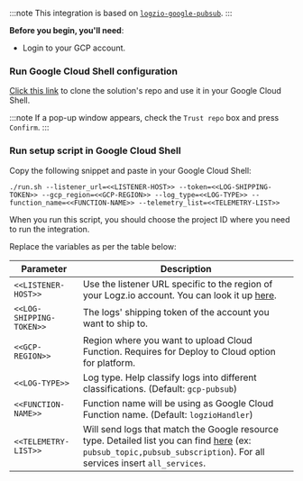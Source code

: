 
:::note
This integration is based on [`logzio-google-pubsub`](https://github.com/logzio/logzio-google-pubsub).
:::

**Before you begin, you'll need**:

* Login to your GCP account.

### Run Google Cloud Shell configuration

[Click this link](https://ssh.cloud.google.com/cloudshell/editor?cloudshell_git_repo=https://github.com/logzio/logzio-google-pubsub
) to clone the solution's repo and use it in your Google Cloud Shell.

:::note
If a pop-up window appears, check the `Trust repo` box and press `Confirm`.
:::

### Run setup script in Google Cloud Shell

Copy the following snippet and paste in your Google Cloud Shell:

```shell
./run.sh --listener_url=<<LISTENER-HOST>> --token=<<LOG-SHIPPING-TOKEN>> --gcp_region=<<GCP-REGION>> --log_type=<<LOG-TYPE>> --function_name=<<FUNCTION-NAME>> --telemetry_list=<<TELEMETRY-LIST>>
```

When you run this script, you should choose the project ID where you need to run the integration.

Replace the variables as per the table below:



| Parameter      | Description                                                                                                                                                                                               |
| -------------- | --------------------------------------------------------------------------------------------------------------------------------------------------------------------------------------------------------- |
| `<<LISTENER-HOST>>`   | Use the listener URL specific to the region of your Logz.io account. You can look it up [here](https://docs.logz.io/user-guide/accounts/account-region.html).                                             |
| `<<LOG-SHIPPING-TOKEN>>`          | The logs' shipping token of the account you want to ship to.                                                                                                                                              |
| `<<GCP-REGION>>`     | Region where you want to upload Cloud Function. Requires for Deploy to Cloud option for platform.                                                                                                     |
| `<<LOG-TYPE>>`       | Log type. Help classify logs into different classifications. (Default: `gcp-pubsub`)                                                                                                                       |
| `<<FUNCTION-NAME>>`  | Function name will be using as Google Cloud Function name. (Default: `logzioHandler`)                                                                                                                      |
| `<<TELEMETRY-LIST>>` | Will send logs that match the Google resource type. Detailed list you can find [here](https://cloud.google.com/logging/docs/api/v2/resource-list) (ex: `pubsub_topic,pubsub_subscription`). For all services insert `all_services`. |
